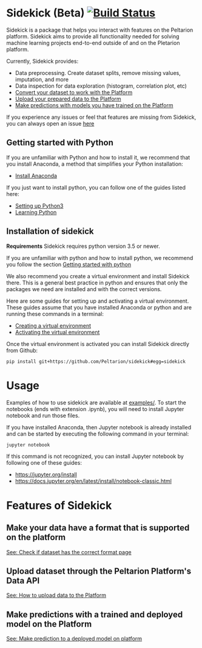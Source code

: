 # Sidekick (Beta) [![Build Status](https://travis-ci.com/Peltarion/sidekick.svg?token=nkS94uQqBVFyK1JitpGf&branch=master)](https://travis-ci.com/Peltarion/sidekick)

Sidekick is a package that helps you interact with features on the Peltarion platform. Sidekick aims to provide all functionality needed for solving machine learning projects end-to-end outside of and on the Pletarion platform. 

Currently, Sidekick provides:

* Data preprocessing. Create dataset splits, remove missing values, imputation, and more
* Data inspection for data exploration (histogram, correlation plot, etc)
* [Convert your dataset to work with the Platform](#make-your-data-have-a-format-that-is-supported-on-the-platform)
* [Upload your prepared data to the Platform](#upload-dataset-through-the-peltarion-platform's-data-api)
* [Make predictions with models you have trained on the Platform](#make-predictions-with-a-trained-and-deployed-model-on-the-platform)

If you experience any issues or feel that features are missing from Sidekick, you can always open an issue [here](https://github.com/Peltarion/sidekick/issues/new/choose)

## Getting started with Python

If you are unfamiliar with Python and how to install it, we recommend that you install Anaconda, a method that simplifies your Python installation:

* [Install Anaconda](https://docs.anaconda.com/anaconda/install/)

If you just want to install python, you can follow one of the guides listed here:

* [Setting up Python3](https://docs.python-guide.org/starting/installation/#python-3-installation-guides)
* [Learning Python](https://realpython.com/python-first-steps/#how-to-download-and-install-python)

## Installation of sidekick

**Requirements** Sidekick requires python version 3.5 or newer.

If you are unfamiliar with python and how to install python, we recommend you follow the section [Getting started with python](#getting-started-with-python)

We also recommend you create a virtual environment and install Sidekick there. This is a general best practice in python and ensures that only the packages we need are installed and with the correct versions.

Here are some guides for setting up and activating a virtual environment. These guides assume that you have installed Anaconda or python and are running these commands in a terminal:

* [Creating a virtual environment](https://realpython.com/python-virtual-environments-a-primer/#create-it)
* [Activating the virtual environment](https://realpython.com/python-virtual-environments-a-primer/#activate-it)

Once the virtual environment is activated you can install Sidekick directly from Github:

```shell
pip install git+https://github.com/Peltarion/sidekick#egg=sidekick
```

# Usage

Examples of how to use sidekick are available at [examples/](examples/).
To start the notebooks (ends with extension .ipynb), you will need to install Jupyter notebook and run those files.

If you have installed Anaconda, then Jupyter notebook is already installed and can be started by executing the following command in your terminal:

```shell
jupyter notebook
```

If this command is not recognized, you can install Jupyter notebook by following one of these guides:

* https://jupyter.org/install
* https://docs.jupyter.org/en/latest/install/notebook-classic.html


# Features of Sidekick
## Make your data have a format that is supported on the platform

[See: Check if dataset has the correct format page](./pages/01_check_data_format.md)

## Upload dataset through the Peltarion Platform's Data API

[See: How to upload data to the Platform](./pages/02_upload_data_to_platform.md)

## Make predictions with a trained and deployed model on the Platform

[See: Make prediction to a deployed model on platform](./pages/03_make_prediction_tp_deployed_model.md)
